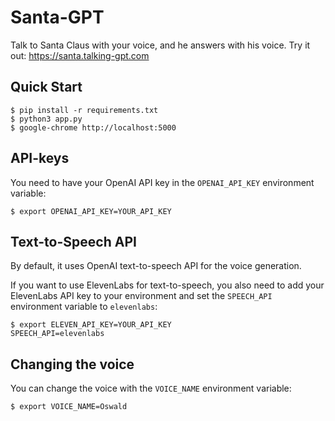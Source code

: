 # Santa-GPT

Talk to Santa Claus with your voice, and he answers with his voice. Try it out: https://santa.talking-gpt.com

## Quick Start

```console
$ pip install -r requirements.txt
$ python3 app.py
$ google-chrome http://localhost:5000
```

## API-keys

You need to have your OpenAI API key in the `OPENAI_API_KEY` environment variable:

```console
$ export OPENAI_API_KEY=YOUR_API_KEY
```

## Text-to-Speech API

By default, it uses OpenAI text-to-speech API for the voice generation.

If you want to use ElevenLabs for text-to-speech, you also need to add your ElevenLabs API key to your environment and set the `SPEECH_API` environment variable to `elevenlabs`:

```console
$ export ELEVEN_API_KEY=YOUR_API_KEY
SPEECH_API=elevenlabs
```

## Changing the voice

You can change the voice with the `VOICE_NAME` environment variable:

```console
$ export VOICE_NAME=Oswald
```
